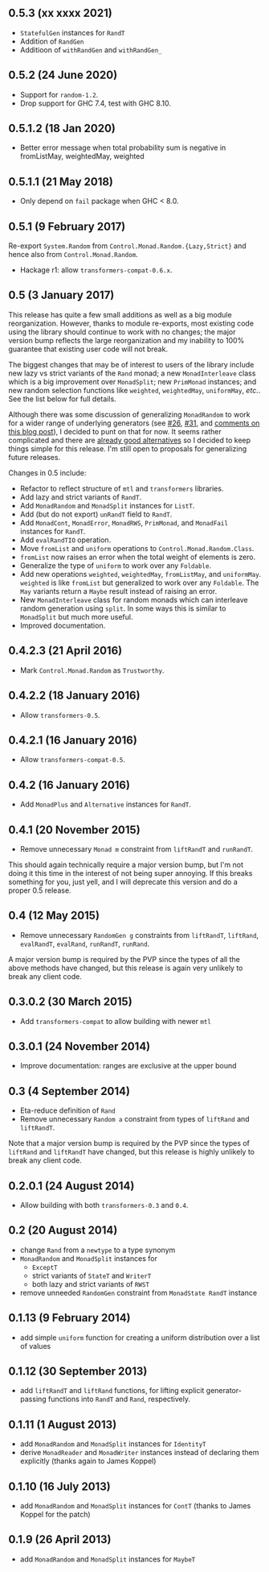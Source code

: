 0.5.3 (xx xxxx 2021)
--------------------

- `StatefulGen` instances for `RandT`
- Addition of `RandGen`
- Additioon of `withRandGen` and `withRandGen_`

0.5.2 (24 June 2020)
--------------------

- Support for `random-1.2`.
- Drop support for GHC 7.4, test with GHC 8.10.

0.5.1.2 (18 Jan 2020)
---------------------

- Better error message when total probability sum is negative in
  fromListMay, weightedMay, weighted

0.5.1.1 (21 May 2018)
---------------------

- Only depend on `fail` package when GHC < 8.0.

0.5.1 (9 February 2017)
-----------------------

Re-export `System.Random` from `Control.Monad.Random.{Lazy,Strict}`
and hence also from `Control.Monad.Random`.

- Hackage r1: allow `transformers-compat-0.6.x`.

0.5 (3 January 2017)
--------------------

  This release has quite a few small additions as well as a big module
  reorganization.  However, thanks to module re-exports, most existing
  code using the library should continue to work with no changes; the
  major version bump reflects the large reorganization and my
  inability to 100% guarantee that existing user code will not break.

  The biggest changes that may be of interest to users of the library
  include new lazy vs strict variants of the `Rand` monad; a new
  `MonadInterleave` class which is a big improvement over
  `MonadSplit`; new `PrimMonad` instances; and new random selection
  functions like `weighted`, `weightedMay`, `uniformMay`, *etc.*.  See
  the list below for full details.

  Although there was some discussion of generalizing `MonadRandom` to
  work for a wider range of underlying generators
  (see
  [#26](https://github.com/byorgey/MonadRandom/issues/26),
  [#31](https://github.com/byorgey/MonadRandom/issues/31), and
  [comments on this blog post](https://byorgey.wordpress.com/2016/11/16/monadrandom-0-5-and-mwc-random-feedback-wanted/)),
  I decided to punt on that for now. It seems rather complicated and
  there
  are
  [already good alternatives](http://hackage.haskell.org/package/random%2Dfu) so
  I decided to keep things simple for this release.  I'm still open to
  proposals for generalizing future releases.

  Changes in 0.5 include:

  - Refactor to reflect structure of `mtl` and `transformers` libraries.
  - Add lazy and strict variants of `RandT`.
  - Add `MonadRandom` and `MonadSplit` instances for `ListT`.
  - Add (but do not export) `unRandT` field to `RandT`.
  - Add `MonadCont`, `MonadError`, `MonadRWS`, `PrimMonad`, and `MonadFail`
    instances for `RandT`.
  - Add `evalRandTIO` operation.
  - Move `fromList` and `uniform` operations to
    `Control.Monad.Random.Class`.
  - `fromList` now raises an error when the total weight of elements
    is zero.
  - Generalize the type of `uniform` to work over any `Foldable`.
  - Add new operations `weighted`, `weightedMay`, `fromListMay`, and
    `uniformMay`.  `weighted` is like `fromList` but generalized to
    work over any `Foldable`.  The `May` variants return a `Maybe`
    result instead of raising an error.
  - New `MonadInterleave` class for random monads which can interleave
    random generation using `split`.  In some ways this is similar to
    `MonadSplit` but much more useful.
  - Improved documentation.

0.4.2.3 (21 April 2016)
-----------------------

  - Mark `Control.Monad.Random` as `Trustworthy`.

0.4.2.2 (18 January 2016)
-------------------------

  - Allow `transformers-0.5`.

0.4.2.1 (16 January 2016)
-------------------------

  - Allow `transformers-compat-0.5`.

0.4.2 (16 January 2016)
-----------------------

  - Add `MonadPlus` and `Alternative` instances for `RandT`.

0.4.1 (20 November 2015)
------------------------

  - Remove unnecessary `Monad m` constraint from `liftRandT` and
    `runRandT`.

  This should again technically require a major version bump, but I'm
  not doing it this time in the interest of not being super annoying.
  If this breaks something for you, just yell, and I will
  deprecate this version and do a proper 0.5 release.

0.4 (12 May 2015)
-----------------

  - Remove unnecessary `RandomGen g` constraints from `liftRandT`,
    `liftRand`, `evalRandT`, `evalRand`, `runRandT`, `runRand`.

  A major version bump is required by the PVP since the types of all
  the above methods have changed, but this release is again very
  unlikely to break any client code.

0.3.0.2 (30 March 2015)
-----------------------

  - Add `transformers-compat` to allow building with newer `mtl`

0.3.0.1 (24 November 2014)
--------------------------

  - Improve documentation: ranges are exclusive at the upper bound

0.3 (4 September 2014)
----------------------

  - Eta-reduce definition of `Rand`
  - Remove unnecessary `Random a` constraint from types of `liftRand`
    and `liftRandT`.

  Note that a major version bump is required by the PVP since the
  types of `liftRand` and `liftRandT` have changed, but this release
  is highly unlikely to break any client code.

0.2.0.1 (24 August 2014)
------------------------

  - Allow building with both `transformers-0.3` and `0.4`.

0.2 (20 August 2014)
--------------------

  - change `Rand` from a `newtype` to a type synonym
  - `MonadRandom` and `MonadSplit` instances for
      - `ExceptT`
	  - strict variants of `StateT` and `WriterT`
	  - both lazy and strict variants of `RWST`
  - remove unneeded `RandomGen` constraint from `MonadState RandT` instance

0.1.13 (9 February 2014)
------------------------

  - add simple `uniform` function for creating a uniform distribution
    over a list of values

0.1.12 (30 September 2013)
--------------------------

  - add `liftRandT` and `liftRand` functions, for lifting explicit
    generator-passing functions into `RandT` and `Rand`, respectively.

0.1.11 (1 August 2013)
----------------------

  - add `MonadRandom` and `MonadSplit` instances for `IdentityT`
  - derive `MonadReader` and `MonadWriter` instances instead of declaring
    them explicitly (thanks again to James Koppel)

0.1.10 (16 July 2013)
---------------------

  - add `MonadRandom` and `MonadSplit` instances for `ContT`
    (thanks to James Koppel for the patch)

0.1.9 (26 April 2013)
---------------------

  - add `MonadRandom` and `MonadSplit` instances for `MaybeT`
